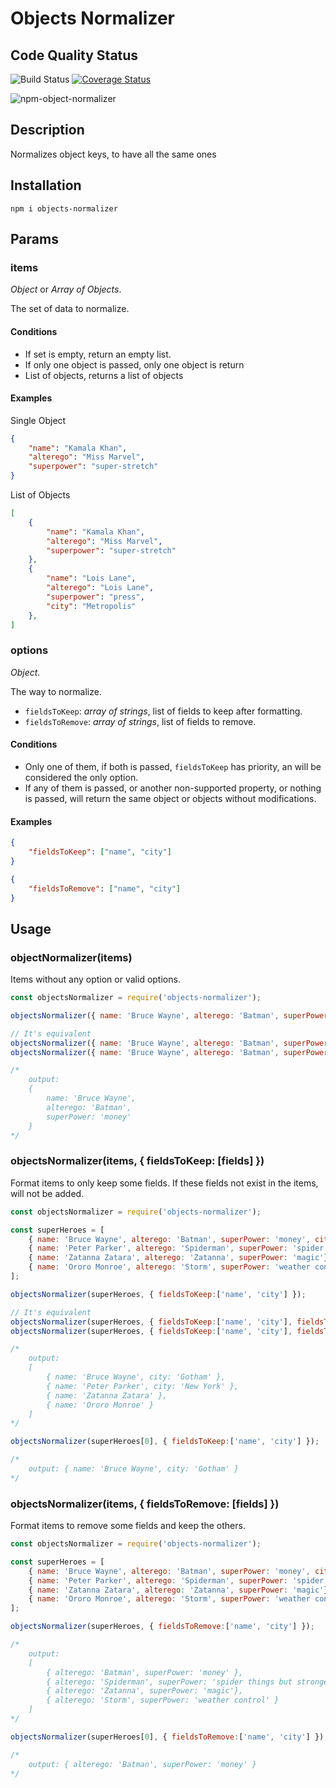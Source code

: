 # Objects Normalizer

## Code Quality Status
![Build Status](https://github.com/gastonpereyra/objects-normalizer/workflows/Build%20Status/badge.svg)
[![Coverage Status](https://img.shields.io/coveralls/github/gastonpereyra/objects-normalizer/master.svg)](https://coveralls.io/r/gastonpereyra/objects-normalizer?branch=master)

![npm-object-normalizer](https://user-images.githubusercontent.com/39351850/90986214-66554080-e557-11ea-9497-8262238b8e08.png)

## Description
Normalizes object keys, to have all the same ones

## Installation

```
npm i objects-normalizer
```

## Params

### items

*Object* or *Array of Objects*.

The set of data to normalize.

#### Conditions

* If set is empty, return an empty list.
* If only one object is passed, only one object is return
* List of objects, returns a list of objects

#### Examples

Single Object

```json
{
    "name": "Kamala Khan",
    "alterego": "Miss Marvel",
    "superpower": "super-stretch"
}

```

List of Objects

```json
[
    {
        "name": "Kamala Khan",
        "alterego": "Miss Marvel",
        "superpower": "super-stretch"
    },
    {
        "name": "Lois Lane",
        "alterego": "Lois Lane",
        "superpower": "press",
        "city": "Metropolis"
    },
]

```

### options

*Object*.

The way to normalize.

* `fieldsToKeep`: *array of strings*, list of fields to keep after formatting.
* `fieldsToRemove`: *array of strings*, list of fields to remove.

#### Conditions

* Only one of them, if both is passed, `fieldsToKeep` has priority, an will be considered the only option.
* If any of them is passed, or another non-supported property, or nothing is passed, will return the same object or objects without modifications.

#### Examples

```json
{
    "fieldsToKeep": ["name", "city"]
}
```

```json
{
    "fieldsToRemove": ["name", "city"]
}
```

## Usage

### objectNormalizer(items)

Items without any option or valid options.

```js
const objectsNormalizer = require('objects-normalizer');

objectsNormalizer({ name: 'Bruce Wayne', alterego: 'Batman', superPower: 'money' });

// It's equivalent
objectsNormalizer({ name: 'Bruce Wayne', alterego: 'Batman', superPower: 'money' }, {});
objectsNormalizer({ name: 'Bruce Wayne', alterego: 'Batman', superPower: 'money' }, { fieldsToDuplicate: ['city']});

/*
    output: 
    {
        name: 'Bruce Wayne',
        alterego: 'Batman',
        superPower: 'money'
    }
*/
```

### objectsNormalizer(items, { fieldsToKeep: [fields] })

Format items to only keep some fields. If these fields not exist in the items, will not be added.

```js
const objectsNormalizer = require('objects-normalizer');

const superHeroes = [
    { name: 'Bruce Wayne', alterego: 'Batman', superPower: 'money', city: 'Gotham' },
    { name: 'Peter Parker', alterego: 'Spiderman', superPower: 'spider things but stronger', city: 'New York' },
    { name: 'Zatanna Zatara', alterego: 'Zatanna', superPower: 'magic'},
    { name: 'Ororo Monroe', alterego: 'Storm', superPower: 'weather control' }
];

objectsNormalizer(superHeroes, { fieldsToKeep:['name', 'city'] });

// It's equivalent
objectsNormalizer(superHeroes, { fieldsToKeep:['name', 'city'], fieldsToRemove: ['alterego', 'superPower'] });
objectsNormalizer(superHeroes, { fieldsToKeep:['name', 'city'], fieldsToRemove: ['name', 'city'] });

/*
    output: 
    [
        { name: 'Bruce Wayne', city: 'Gotham' },
        { name: 'Peter Parker', city: 'New York' },
        { name: 'Zatanna Zatara' },
        { name: 'Ororo Monroe' }
    ]
*/

objectsNormalizer(superHeroes[0], { fieldsToKeep:['name', 'city'] });

/*
    output: { name: 'Bruce Wayne', city: 'Gotham' }
*/
```

### objectsNormalizer(items, { fieldsToRemove: [fields] })

Format items to remove some fields and keep the others.

```js
const objectsNormalizer = require('objects-normalizer');

const superHeroes = [
    { name: 'Bruce Wayne', alterego: 'Batman', superPower: 'money', city: 'Gotham' },
    { name: 'Peter Parker', alterego: 'Spiderman', superPower: 'spider things but stronger', city: 'New York' },
    { name: 'Zatanna Zatara', alterego: 'Zatanna', superPower: 'magic'},
    { name: 'Ororo Monroe', alterego: 'Storm', superPower: 'weather control' }
];

objectsNormalizer(superHeroes, { fieldsToRemove:['name', 'city'] });

/*
    output: 
    [
        { alterego: 'Batman', superPower: 'money' },
        { alterego: 'Spiderman', superPower: 'spider things but stronger' },
        { alterego: 'Zatanna', superPower: 'magic'},
        { alterego: 'Storm', superPower: 'weather control' }
    ]
*/

objectsNormalizer(superHeroes[0], { fieldsToRemove:['name', 'city'] });

/*
    output: { alterego: 'Batman', superPower: 'money' }
*/
```